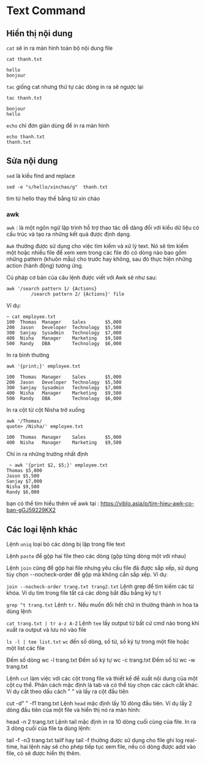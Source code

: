 # Text Command
## Hiển thị nội dung

`cat` sẽ in ra màn hình toàn bộ nội dung file
```
cat thanh.txt

hello
bonjour
```

`tac` giống cat nhưng thứ tự các dòng in ra sẽ ngược lại
```
tac thanh.txt

bonjour
hello
```
`echo` chỉ đơn giản dùng để in ra màn hình

```buildoutcfg
echo thanh.txt
thanh.txt

```

## Sửa nội dung

`sed`  là kiểu find and replace

`sed -e "s/hello/xinchao/g"  thanh.txt`

tìm từ hello thay thế bằng từ xin chào

### awk
`awk` : là một ngôn ngữ lập trình hỗ trợ thao tác dễ dàng đối với kiểu dữ liệu có cấu trúc và tạo ra những kết quả được định dạng.

`Awk` thường được sử dụng cho việc tìm kiếm và xử lý text. Nó sẽ tìm kiếm một hoặc nhiều file để xem xem trong các file đó có dòng nào bao gồm những pattern (khuôn mẫu) cho trước hay không, sau đó thực hiện những action (hành động) tương ứng.

Cú pháp cơ bản của câu lệnh được viết với Awk sẽ như sau:
```
awk '/search pattern 1/ {Actions}
         /search pattern 2/ {Actions}' file
```

Ví dụ:
```
~ cat employee.txt
100  Thomas  Manager    Sales       $5,000
200  Jason   Developer  Technology  $5,500
300  Sanjay  Sysadmin   Technology  $7,000
400  Nisha   Manager    Marketing   $9,500
500  Randy   DBA        Technology  $6,000
```

In ra bình thường
```
awk '{print;}' employee.txt

100  Thomas  Manager    Sales       $5,000
200  Jason   Developer  Technology  $5,500
300  Sanjay  Sysadmin   Technology  $7,000
400  Nisha   Manager    Marketing   $9,500
500  Randy   DBA        Technology  $6,000
```

In ra cột từ cột Nisha trở xuống
```
awk '/Thomas/
quote> /Nisha/' employee.txt

100  Thomas  Manager    Sales       $5,000
400  Nisha   Manager    Marketing   $9,500
```

Chỉ in ra những trường nhất định
```buildoutcfg
 ~ awk '{print $2, $5;}' employee.txt
Thomas $5,000
Jason $5,500
Sanjay $7,000
Nisha $9,500
Randy $6,000
```

bạn có thể tìm hiểu thêm về awk tại : https://viblo.asia/p/tim-hieu-awk-co-ban-gGJ59229KX2

## Các loại lệnh khác
Lệnh `uniq` loại bỏ các dòng bị lặp trong file text

Lệnh `paste` để gộp hai file theo các dòng (gộp từng dòng một với nhau)

Lệnh `join` cũng để gộp hai file nhưng yêu cầu file đã được sắp xếp, sử dụng tùy chọn --nocheck-order để gộp mà không cần sắp xếp. Ví dụ:

`join --nocheck-order trang.txt trang2.txt`
Lệnh grep để tìm kiếm các từ khóa. Ví dụ tìm trong file tất cả các dòng bắt đầu bằng ký tự t

`grep ^t trang.txt`
Lệnh `tr.` Nếu muốn đổi hết chữ in thường thành in hoa ta dùng lệnh

`cat trang.txt | tr a-z A-Z`
Lệnh `tee` lấy output từ bất cứ cmd nào trong khi xuất ra output và lưu nó vào file

`ls -l | tee list.txt`
`wc` đến số dòng, số từ, số ký tự trong một file hoặc một list các file

Đếm số dòng
wc -l trang.txt
Đếm số ký tự
wc -c trang.txt
Đếm số từ
wc -w trang.txt

Lệnh `cut` làm việc với các cột trong file và thiết kế để xuất nội dung của một cột cụ thể. Phân cách mặc định là tab và có thể tùy chọn các cách cắt khác. Ví dụ cắt theo dấu cách " " và lấy ra cột đầu tiên

cut -d" " -f1 trang.txt
Lệnh `head` mặc định lấy 10 dòng đầu tiên. Ví dụ lấy 2 dòng đầu tiên của một file và hiển thị nó ra màn hình:

head -n 2 trang.txt
Lệnh tail mặc định in ra 10 dòng cuối cùng của file. In ra 3 dòng cuối của file ta dùng lệnh:

tail -f -n3 trang.txt
tailf hay tail -f thường được sử dụng cho file ghi log real-time, hai lệnh này sẽ cho phép tiếp tục xem file, nếu có dòng được add vào file, có sẽ được hiển thị thêm.
